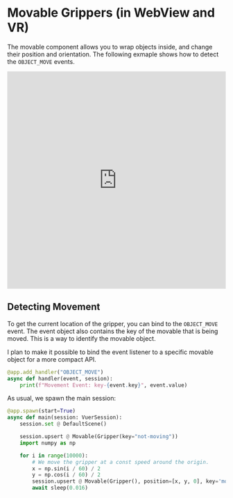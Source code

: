 
# Movable Grippers (in WebView and VR)

The movable component allows you to wrap objects inside,
and change their position and orientation. The following
exmaple shows how to detect the `OBJECT_MOVE` events.

<iframe width="100%" height="500px" src="https://vuer.ai?collapseMenu=True&background=131416,fff&initCamPos=2.8,2.2,2.5&reconnect=True&scene=3gAHqGNoaWxkcmVukt4AA6hjaGlsZHJlbpHeAAOoY2hpbGRyZW6Qo3RhZ6dHcmlwcGVyo2tleapub3QtbW92aW5no3RhZ6dNb3ZhYmxlo2tleaE03gAEqGNoaWxkcmVukd4AA6hjaGlsZHJlbpCjdGFnp0dyaXBwZXKja2V5pDI0NzejdGFnp01vdmFibGWja2V5qm1vdmluZy1vbmWocG9zaXRpb26Ty7%2FGgNtgAAAAy7%2Fd9OXgAAAAAKN0YWelU2NlbmWja2V5oTOidXCTAAABq3Jhd0NoaWxkcmVukt4ABKhjaGlsZHJlbpCjdGFnrEFtYmllbnRMaWdodKNrZXm1ZGVmYXVsdF9hbWJpZW50X2xpZ2h0qWludGVuc2l0eQHeAAWoY2hpbGRyZW6Qo3RhZ7BEaXJlY3Rpb25hbExpZ2h0o2tleblkZWZhdWx0X2RpcmVjdGlvbmFsX2xpZ2h0qWludGVuc2l0eQGmaGVscGVyw6xodG1sQ2hpbGRyZW6QqmJnQ2hpbGRyZW6T3gADqGNoaWxkcmVukKN0YWeqR3JhYlJlbmRlcqNrZXmnREVGQVVMVN4AA6hjaGlsZHJlbpCjdGFnr1BvaW50ZXJDb250cm9sc6NrZXmhMd4AA6hjaGlsZHJlbpCjdGFnpEdyaWSja2V5oTI%3D" width="100%" height="500px" frameborder="0"></iframe>


## Detecting Movement

To get the current location of the gripper, you can bind
to the `OBJECT_MOVE` event. The event object also contains
the key of the movable that is being moved. This is a way
to identify the movable object.

I plan to make it possible to bind the event listener to
a specific movable object for a more compact API.

```python
@app.add_handler("OBJECT_MOVE")
async def handler(event, session):
    print(f"Movement Event: key-{event.key}", event.value)
```

As usual, we spawn the main session:

```python
@app.spawn(start=True)
async def main(session: VuerSession):
    session.set @ DefaultScene()

    session.upsert @ Movable(Gripper(key="not-moving"))
    import numpy as np

    for i in range(10000):
        # We move the gripper at a const speed around the origin.
        x = np.sin(i / 60) / 2
        y = np.cos(i / 60) / 2
        session.upsert @ Movable(Gripper(), position=[x, y, 0], key='moving-one')
        await sleep(0.016)
```
